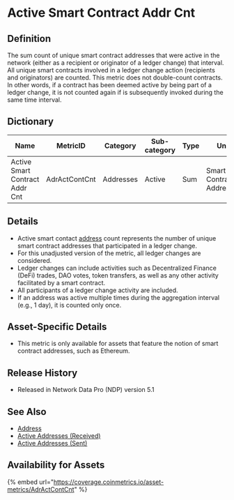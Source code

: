 # Active Smart Contract Addr Cnt

## **Definition**

The sum count of unique smart contract addresses that were active in the network (either as a recipient or originator of a ledger change) that interval. All unique smart contracts involved in a ledger change action (recipients and originators) are counted. This metric does not double-count contracts. In other words, if a contract has been deemed active by being part of a ledger change, it is not counted again if is subsequently invoked during the same time interval.

## **Dictionary**

| Name                           | **MetricID**  | **Category** | **Sub-category** | **Type** | **Unit**                 | **Interval** |
| ------------------------------ | ------------- | ------------ | ---------------- | -------- | ------------------------ | ------------ |
| Active Smart Contract Addr Cnt | AdrActContCnt | Addresses    | Active           | Sum      | Smart Contract Addresses | 1 day        |

## **Details**

* Active smart contact [address](../../on-chain-basics.md#address) count represents the number of unique smart contract addresses that participated in a ledger change.
* For this unadjusted version of the metric, all ledger changes are considered.
* Ledger changes can include activities such as Decentralized Finance (DeFi) trades, DAO votes, token transfers, as well as any other activity facilitated by a smart contract.&#x20;
* All participants of a ledger change activity are included.
* If an address was active multiple times during the aggregation interval (e.g., 1 day), it is counted only once.

## **Asset-Specific Details**

* This metric is only available for assets that feature the notion of smart contract addresses, such as Ethereum.

## **Release History**

* Released in Network Data Pro (NDP) version 5.1

## **See Also**

* [Address](../../on-chain-basics.md#address)
* [Active Addresses (Received)](adractreccnt.md)
* [Active Addresses (Sent)](adractsentcnt.md)

## Availability for Assets

{% embed url="https://coverage.coinmetrics.io/asset-metrics/AdrActContCnt" %}
